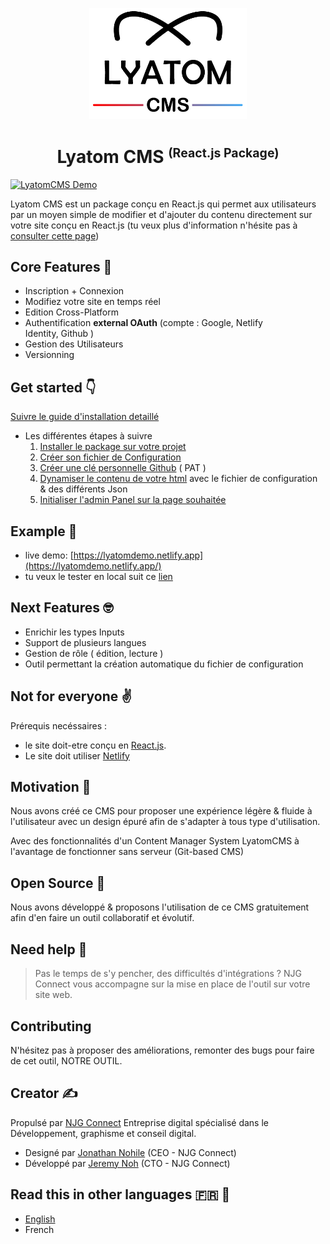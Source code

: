 <p align="center">
  <img src="./src/icons/logo.png" alt="Lyatom cms" width="50%" />
</p>
<h1 align="center">Lyatom CMS <small><sup>(React.js Package)</sup></small></h1>

[![LyatomCMS Demo](./src/icons/Lyatom-CMS.gif)](https://lyatomdemo.netlify.app/admin)

Lyatom CMS est un package conçu en React.js qui permet aux utilisateurs par un moyen simple de modifier et d'ajouter du contenu directement sur votre site conçu en React.js (tu veux plus d'information n'hésite pas à [consulter cette page](./docs/fr/resume.md))

## Core Features 🥰

- Inscription + Connexion
- Modifiez votre site en temps réel
- Edition Cross-Platform
- Authentification **external OAuth** (compte : Google, Netlify Identity, Github )
- Gestion des Utilisateurs
- Versionning

## Get started 👇

[Suivre le guide d'installation detaillé](./docs/fr/getStarted.md)

- Les différentes étapes à suivre
  1. [Installer le package sur votre projet](./docs/fr/getStarted.md#installation)
  2. [Créer son fichier de Configuration](./docs/fr/getStarted.md#configuration)
  3. [Créer une clé personnelle Github](./docs/fr/getStarted.md#pat) ( PAT )
  4. [Dynamiser le contenu de votre html](./docs/fr/getStarted.md#initAdminPanel) avec le fichier de configuration & des différents Json
  5. [Initialiser l'admin Panel sur la page souhaitée](./docs/fr/getStarted.md#initAdminPanel)

## Example 👀

- live demo: [https://lyatomdemo.netlify.app](https://lyatomdemo.netlify.app/)
- tu veux le tester en local suit ce [lien](./examples/demo/README.md)

## Next Features 🤓

- Enrichir les types Inputs
- Support de plusieurs langues
- Gestion de rôle ( édition, lecture )
- Outil permettant la création automatique du fichier de configuration

## Not for everyone ✌️

Prérequis necéssaires :

- le site doit-etre conçu en [React.js](https://fr.reactjs.org/).
- Le site doit utiliser [Netlify](https://www.netlify.com/)

## Motivation 💪

Nous avons créé ce CMS pour proposer une expérience légère & fluide à l'utilisateur avec un design épuré afin de s'adapter à tous type d'utilisation.

Avec des fonctionnalités d'un Content Manager System LyatomCMS à l'avantage de fonctionner sans serveur (Git-based CMS)

## Open Source 🤗

Nous avons développé & proposons l'utilisation de ce CMS gratuitement afin d'en faire un outil collaboratif et évolutif.

## Need help 🤝

> Pas le temps de s'y pencher, des difficultés d'intégrations ? NJG Connect vous accompagne sur la mise en place de l'outil sur votre site web.

## Contributing

N'hésitez pas à proposer des améliorations, remonter des bugs pour faire de cet outil, NOTRE OUTIL.

## Creator ✍️

Propulsé par [NJG Connect](https://njgconnect.fr/) Entreprise digital spécialisé dans le Développement, graphisme et conseil digital.

- Designé par [Jonathan Nohile](https://www.linkedin.com/in/jonathan-nohile) (CEO - NJG Connect)
- Développé par [Jeremy Noh](https://github.com/JeremyNoh) (CTO - NJG Connect)

## Read this in other languages 🇫🇷 🏴󠁧󠁢󠁥󠁮󠁧󠁿

- [English](./README.md)
- French
